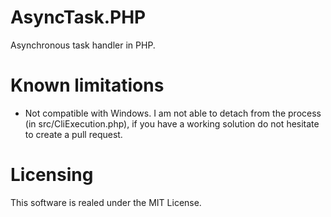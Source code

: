 AsyncTask.PHP
=============
Asynchronous task handler in PHP.

Known limitations
=================
- Not compatible with Windows. I am not able to detach from the process (in src/CliExecution.php), if you have a working solution do not hesitate to create a pull request.

Licensing
=================
This software is realed under the MIT License.
